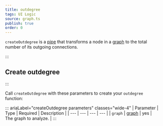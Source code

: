```yaml
---
title: outdegree
tags: UI Logic
source: graph.ts
publish: true
order: 0
---
```


`createOutdegree` is a [pipe](/docs/logic/pipes-overview) that transforms a node in a [graph](/docs/logic/graph-overview) to the total number of its outgoing connections.


:::
## Create outdegree
:::

Call `createOutdegree` with these parameters to create your `outdegree` function:

::: ariaLabel="createOutdegree parameters" classes="wide-4"
| Parameter | Type | Required | Description |
| --- | --- | --- | --- |
| `graph` | [graph](/docs/logic/graph-overview) | yes | The graph to analyze. |
:::

